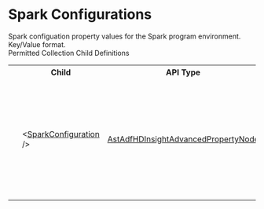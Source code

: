 # Spark Configurations

<div class="LanguageSummary"><div class ="SummaryItem">Spark configuation property values for the Spark program environment. Key/Value format.</div></div><div class="SchemaBindingGroup"><div class="SchemaBindingGroupHeader">Permitted Collection Child Definitions</div><table id="SchemaBindingList" class="SchemaBindingList"><tbody><tr><th class="SchemaBindingIconColumnHeader">&nbsp;</th><th class="SchemaBindingNameColumnHeader">Child</th><th class="SchemaBindingTypeColumnHeader">API Type</th><th class="SchemaBindingSummaryColumnHeader">Description</th></tr><tr class="cd0"><td class="SchemaBindingIcon"><div class="NotRequired" /></td><td class="SchemaBindingName"><span class="punc">&lt;</span><a href=../api-reference/Varigence.Languages.Biml.DataFactory.AstAdfHDInsightAdvancedPropertyNode.html">SparkConfiguration</a><span class="punc"> /&gt;</span></td><td class="SchemaBindingType"><a href="Varigence.Languages.Biml.DataFactory.AstAdfHDInsightAdvancedPropertyNode.html">AstAdfHDInsightAdvancedPropertyNode</a></td><td class="SchemaBindingSummary">Key/Value pairs to be used when configuring the advanced properties of HD Insight On Demand Linked Services.</td></tr></tbody></table></div>
